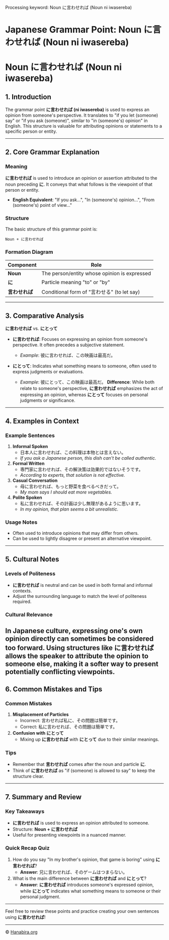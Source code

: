 Processing keyword: Noun に言わせれば (Noun ni iwasereba)
# Japanese Grammar Point: Noun に言わせれば (Noun ni iwasereba)
# Noun に言わせれば (Noun ni iwasereba)
## 1. Introduction
The grammar point **に言わせれば (ni iwasereba)** is used to express an opinion from someone's perspective. It translates to "if you let (someone) say" or "if you ask (someone)", similar to "in (someone's) opinion" in English. This structure is valuable for attributing opinions or statements to a specific person or entity.

---
## 2. Core Grammar Explanation
### Meaning
**に言わせれば** is used to introduce an opinion or assertion attributed to the noun preceding **に**. It conveys that what follows is the viewpoint of that person or entity.
- **English Equivalent**: "If you ask...", "In (someone's) opinion...", "From (someone's) point of view..."
### Structure
The basic structure of this grammar point is:
```
Noun + に言わせれば
```
### Formation Diagram
| Component        | Role                                         |
|------------------|----------------------------------------------|
| **Noun**         | The person/entity whose opinion is expressed |
| **に**           | Particle meaning "to" or "by"                |
| **言わせれば**    | Conditional form of "言わせる" (to let say)  |
---
## 3. Comparative Analysis
**に言わせれば** vs. **にとって**
- **に言わせれば**: Focuses on expressing an opinion from someone's perspective. It often precedes a subjective statement.
  - *Example*: 彼に言わせれば、この映画は最高だ。
  
- **にとって**: Indicates what something means to someone, often used to express judgments or evaluations.
  - *Example*: 彼にとって、この映画は最高だ。
**Difference**: While both relate to someone's perspective, **に言わせれば** emphasizes the act of expressing an opinion, whereas **にとって** focuses on personal judgments or significance.
---
## 4. Examples in Context
### Example Sentences
1. **Informal Spoken**
   - 日本人に言わせれば、この料理は本物とは言えない。
   - *If you ask a Japanese person, this dish can't be called authentic.*
2. **Formal Written**
   - 専門家に言わせれば、その解決策は効果的ではないそうです。
   - *According to experts, that solution is not effective.*
3. **Casual Conversation**
   - 母に言わせれば、もっと野菜を食べるべきだって。
   - *My mom says I should eat more vegetables.*
4. **Polite Spoken**
   - 私に言わせれば、その計画は少し無理があるように思います。
   - *In my opinion, that plan seems a bit unrealistic.*
### Usage Notes
- Often used to introduce opinions that may differ from others.
- Can be used to lightly disagree or present an alternative viewpoint.
---
## 5. Cultural Notes
### Levels of Politeness
- **に言わせれば** is neutral and can be used in both formal and informal contexts.
- Adjust the surrounding language to match the level of politeness required.
### Cultural Relevance
In Japanese culture, expressing one's own opinion directly can sometimes be considered too forward. Using structures like **に言わせれば** allows the speaker to attribute the opinion to someone else, making it a softer way to present potentially conflicting viewpoints.
---
## 6. Common Mistakes and Tips
### Common Mistakes
1. **Misplacement of Particles**
   - Incorrect: 言わせれば私に、その問題は簡単です。
   - Correct: 私に言わせれば、その問題は簡単です。
2. **Confusion with **にとって****
   - Mixing up **に言わせれば** with **にとって** due to their similar meanings.
### Tips
- Remember that **言わせれば** comes after the noun and particle **に**.
- Think of **に言わせれば** as "if (someone) is allowed to say" to keep the structure clear.
---
## 7. Summary and Review
### Key Takeaways
- **に言わせれば** is used to express an opinion attributed to someone.
- Structure: **Noun + に言わせれば**
- Useful for presenting viewpoints in a nuanced manner.
### Quick Recap Quiz
1. How do you say "In my brother's opinion, that game is boring" using **に言わせれば**?
   - **Answer**: 兄に言わせれば、そのゲームはつまらない。
2. What is the main difference between **に言わせれば** and **にとって**?
   - **Answer**: **に言わせれば** introduces someone's expressed opinion, while **にとって** indicates what something means to someone or their personal judgment.
---
Feel free to review these points and practice creating your own sentences using **に言わせれば**!


---

© [Hanabira.org](https://hanabira.org)
